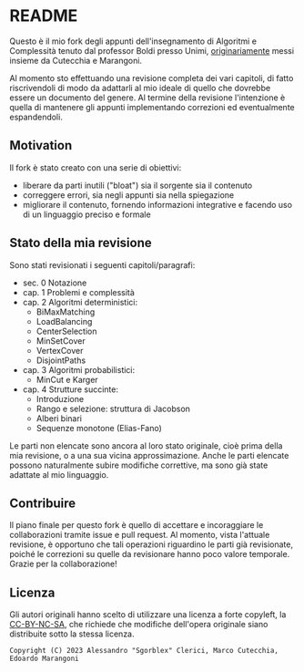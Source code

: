 # README
Questo è il mio fork degli appunti dell'insegnamento di Algoritmi e Complessità tenuto dal professor Boldi presso Unimi, [originariamente](https://git.sr.ht/~ecmm/aec-notes) messi insieme da Cutecchia e Marangoni.

Al momento sto effettuando una revisione completa dei vari capitoli, di fatto riscrivendoli di modo da adattarli al mio ideale di quello che dovrebbe essere un documento del genere. Al termine della revisione l'intenzione è quella di mantenere gli appunti implementando correzioni ed eventualmente espandendoli.



## Motivation
Il fork è stato creato con una serie di obiettivi:
- liberare da parti inutili ("bloat") sia il sorgente sia il contenuto
- correggere errori, sia negli appunti sia nella spiegazione
- migliorare il contenuto, fornendo informazioni integrative e facendo uso di un linguaggio preciso e formale



## Stato della mia revisione
Sono stati revisionati i seguenti capitoli/paragrafi:
- sec. 0 Notazione
- cap. 1 Problemi e complessità
- cap. 2 Algoritmi deterministici:
	- BiMaxMatching
	- LoadBalancing
	- CenterSelection
	- MinSetCover
	- VertexCover
	- DisjointPaths
- cap. 3 Algoritmi probabilistici:
	- MinCut e Karger
- cap. 4 Strutture succinte:
	- Introduzione
	- Rango e selezione: struttura di Jacobson
	- Alberi binari
	- Sequenze monotone (Elias-Fano)

Le parti non elencate sono ancora al loro stato originale, cioè prima della mia revisione, o a una sua vicina approssimazione. Anche le parti elencate possono naturalmente subire modifiche correttive, ma sono già state adattate al mio linguaggio.



## Contribuire
Il piano finale per questo fork è quello di accettare e incoraggiare le collaborazioni tramite issue e pull request. Al momento, vista l'attuale revisione, è opportuno che tali operazioni riguardino le parti già revisionate, poiché le correzioni su quelle da revisionare hanno poco valore temporale. Grazie per la collaborazione!



## Licenza
Gli autori originali hanno scelto di utilizzare una licenza a forte copyleft, la [CC-BY-NC-SA](https://creativecommons.org/licenses/by-nc-sa/3.0/legalcode), che richiede che modifiche dell'opera originale siano distribuite sotto la stessa licenza.
```
Copyright (C) 2023 Alessandro "Sgorblex" Clerici, Marco Cutecchia, Edoardo Marangoni
```

